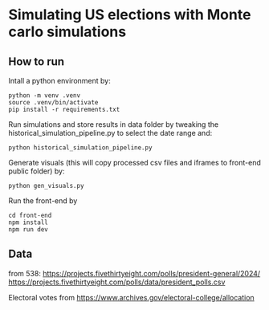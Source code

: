 # Simulating US elections with Monte carlo simulations

## How to run

Intall a python environment by:
```
python -m venv .venv
source .venv/bin/activate
pip install -r requirements.txt
```

Run simulations and store results in data folder by tweaking the historical_simulation_pipeline.py to select the date range and:
```
python historical_simulation_pipeline.py
```

Generate visuals (this will copy processed csv files and iframes to front-end public folder) by:
```
python gen_visuals.py
```
Run the front-end by
```
cd front-end
npm install
npm run dev
```


## Data

from 538: https://projects.fivethirtyeight.com/polls/president-general/2024/
https://projects.fivethirtyeight.com/polls/data/president_polls.csv

Electoral votes from https://www.archives.gov/electoral-college/allocation
